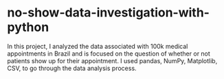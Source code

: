 # no-show-data-investigation-with-python
In this project, I analyzed the data associated with 100k medical appointments in Brazil and is focused on the question of whether or not patients show up for their appointment. I used pandas, NumPy, Matplotlib, CSV, to go through the data analysis process.
